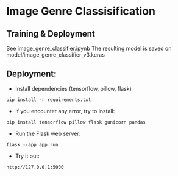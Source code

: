 # Image Genre Classisification

## Training & Deployment
See image_genre_classifier.ipynb
The resulting model is saved on model/image_genre_classifier_v3.keras

## Deployment:

- Install dependencies (tensorflow, pillow, flask)
```
pip install -r requirements.txt
```
- If you encounter any error, try to install:
```
pip install tensorflow pillow flask gunicorn pandas
```
- Run the Flask web server:
```
flask --app app run
```
- Try it out:
```
http://127.0.0.1:5000
```
